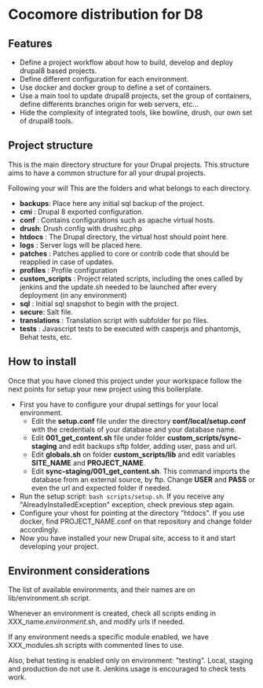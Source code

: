 Cocomore distribution for D8
============================

Features
--------

* Define a project workflow about how to build, develop and deploy drupal8 based projects.
* Define different configuration for each environment.
* Use docker and docker group to define a set of containers.
* Use a main tool to update drupal8 projects, set the group of containers, define differents branches origin for web servers, etc...
* Hide the complexity of integrated tools, like bowline, drush, our own set of drupal8 tools.

Project structure
-----------------
This is the main directory structure for your Drupal projects. This structure aims to have a common structure for all your drupal projects.

Following your will This are the folders and what belongs to each directory.

- **backups**: Place here any initial sql backup of the project.
- **cmi** : Drupal 8 exported configuration.
- **conf** : Contains configurations such as apache virtual hosts.
- **drush**: Drush config with drushrc.php
- **htdocs** : The Drupal directory, the virtual host should point here.
- **logs** : Server logs will be placed here.
- **patches** : Patches applied to core or contrib code that should be reapplied in case of updates.
- **profiles** : Profile configuration
- **custom_scripts** : Project related scripts, including the ones called by jenkins and the update.sh needed to be launched after every deployment (in any environment)
- **sql** : Initial sql snapshot to begin with the project.
- **secure**: Salt file.
- **translations** : Translation script with subfolder for po files.
- **tests** : Javascript tests to be executed with casperjs and phantomjs, Behat tests, etc.


How to install
--------------
Once that you have cloned this project under your workspace follow the next points for setup your new project using this boilerplate.

 - First you have to configure your drupal settings for your local environment.
   - Edit the **setup.conf** file under the directory **conf/local/setup.conf** with the credentials of your database and your database name.
   - Edit **001_get_content.sh** file under folder **custom_scripts/sync-staging** and edit backups sftp folder, adding user, pass and url.
   - Edit **globals.sh** on folder **custom_scripts/lib** and edit variables **SITE_NAME** and **PROJECT_NAME**.
   - Edit **sync-staging/001_get_content.sh**. This command imports the database from an external source, by ftp. Change **USER** and **PASS** or even the url and expected folder if needed.
 - Run the setup script: `bash scripts/setup.sh`. If you receive any "AlreadyInstalledException" exception, check previous step again.
 - Configure your vhost for pointing at the directory "htdocs". If you use docker, find PROJECT_NAME.conf on that repository and change folder accordingly.
 - Now you have installed your new Drupal site, access to it and start developing your project.

Environment considerations
--------------------------
The list of available environments, and their names are on lib/environment.sh script.

Whenever an environment is created, check all scripts ending in XXX_name.*environment*.sh, and modify urls if needed.

If any environment needs a specific module enabled, we have XXX_modules.sh scripts with commented lines to use.

Also, behat testing is enabled only on environment: "testing". Local, staging and production do not use it. Jenkins usage is encouraged to check tests work.

